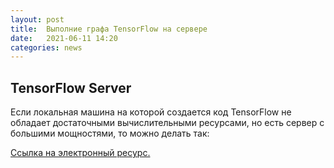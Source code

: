 ```yaml
---
layout: post
title:  Выполние графа TensorFlow на сервере
date:   2021-06-11 14:20
categories: news
---
```

## TensorFlow Server

Если локальная машина на которой создается код TensorFlow не обладает достаточными вычислительными ресурсами, но есть сервер с большими мощностями, то можно делать так:

[Ссылка на электронный ресурс.](https://stackoverflow.com/questions/64067606/train-a-model-using-keras-and-remote-tesorflow)
